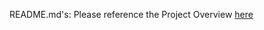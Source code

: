 README.md's: Please reference the Project Overview [here](https://github.com/cu-ecen-5013/final-project-AydBlot/wiki/ECEN5013-Project-Overview)
